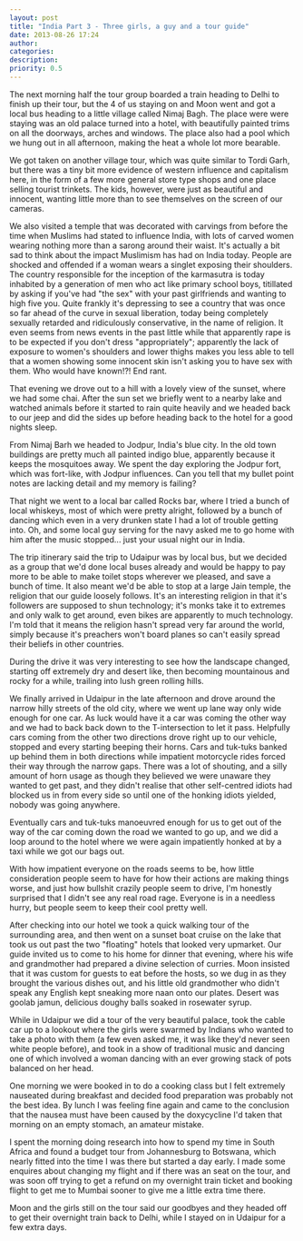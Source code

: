 ```yaml
---
layout: post
title: "India Part 3 - Three girls, a guy and a tour guide"
date: 2013-08-26 17:24
author: 
categories: 
description: 
priority: 0.5
---
```


The next morning half the tour group boarded a train heading to Delhi to finish up their tour, but the 4 of us staying on and Moon went and got a local bus heading to a little village called Nimaj Bagh. The place were were staying was an old palace turned into a hotel, with beautifully painted trims on all the doorways, arches and windows. The place also had a pool which we hung out in all afternoon, making the heat a whole lot more bearable.

We got taken on another village tour, which was quite similar to Tordi Garh, but there was a tiny bit more evidence of western influence and capitalism here, in the form of a few more general store type shops and one place selling tourist trinkets. The kids, however, were just as beautiful and innocent, wanting little more than to see themselves on the screen of our cameras.

<!-- more -->

We also visited a temple that was decorated with carvings from before the time when Muslims had stated to influence India, with lots of carved women wearing nothing more than a sarong around their waist. It's actually a bit sad to think about the impact Muslimism has had on India today. People are shocked and offended if a woman wears a singlet exposing their shoulders. The country responsible for the inception of the karmasutra is today inhabited by a generation of men who act like primary school boys, titillated by asking if you've had "the sex" with your past girlfriends and wanting to high five you. Quite frankly it's depressing to see a country that was once so far ahead of the curve in sexual liberation, today being completely sexually retarded and ridiculously conservative, in the name of religion. It even seems from news events in the past little while that apparently rape is to be expected if you don't dress "appropriately"; apparently the lack of exposure to women's shoulders and lower thighs makes you less able to tell that a women showing some innocent skin isn't asking you to have sex with them. Who would have known!?! End rant.

That evening we drove out to a hill with a lovely view of the sunset, where we had some chai. After the sun set we briefly went to a nearby lake and watched animals before it started to rain quite heavily and we headed back to our jeep and did the sides up before heading back to the hotel for a good nights sleep.

From Nimaj Barh we headed to Jodpur, India's blue city. In the old town buildings are pretty much all painted indigo blue, apparently because it keeps the mosquitoes away. We spent the day exploring the Jodpur fort, which was fort-like, with Jodpur influences. Can you tell that my bullet point notes are lacking detail and my memory is failing?

That night we went to a local bar called Rocks bar, where I tried a bunch of local whiskeys, most of which were pretty alright, followed by a bunch of dancing which even in a very drunken state I had a lot of trouble getting into. Oh, and some local guy serving for the navy asked me to go home with him after the music stopped... just your usual night our in India.

The trip itinerary said the trip to Udaipur was by local bus, but we decided as a group that we'd done local buses already and would be happy to pay more to be able to make toilet stops wherever we pleased, and save a bunch of time. It also meant we'd be able to stop at a large Jain temple, the religion that our guide loosely follows. It's an interesting religion in that it's followers are supposed to shun technology; it's monks take it to extremes and only walk to get around, even bikes are apparently to much technology. I'm told that it means the religion hasn't spread very far around the world, simply because it's preachers won't board planes so can't easily spread their beliefs in other countries.

During the drive it was very interesting to see how the landscape changed, starting off extremely dry and desert like, then becoming mountainous and rocky for a while, trailing into lush green rolling hills.

We finally arrived in Udaipur in the late afternoon and drove around the narrow hilly streets of the old city, where we went up lane way only wide enough for one car. As luck would have it a car was coming the other way and we had to back back down to the T-intersection to let it pass. Helpfully cars coming from the other two directions drove right up to our vehicle, stopped and every starting beeping their horns. Cars and tuk-tuks banked up behind them in both directions while impatient motorcycle rides forced their way through the narrow gaps. There was a lot of shouting, and a silly amount of horn usage as though they believed we were unaware they wanted to get past, and they didn't realise that other self-centred idiots had blocked us in from every side so until one of the honking idiots yielded, nobody was going anywhere.

Eventually cars and tuk-tuks manoeuvred enough for us to get out of the way of the car coming down the road we wanted to go up, and we did a loop around to the hotel where we were again impatiently honked at by a taxi while we got our bags out.

With how impatient everyone on the roads seems to be, how little consideration people seem to have for how their actions are making things worse, and just how bullshit crazily people seem to drive, I'm honestly surprised that I didn't see any real road rage. Everyone is in a needless hurry, but people seem to keep their cool pretty well.

After checking into our hotel we took a quick walking tour of the surrounding area, and then went on a sunset boat cruise on the lake that took us out past the two "floating" hotels that looked very upmarket. Our guide invited us to come to his home for dinner that evening, where his wife and grandmother had prepared a divine selection of curries. Moon insisted that it was custom for guests to eat before the hosts, so we dug in as they brought the various dishes out, and his little old grandmother who didn't speak any English kept sneaking more naan onto our plates. Desert was goolab jamun, delicious doughy balls soaked in rosewater syrup.

While in Udaipur we did a tour of the very beautiful palace, took the cable car up to a lookout where the girls were swarmed by Indians who wanted to take a photo with them (a few even asked me, it was like they'd never seen white people before), and took in a show of traditional music and dancing one of which involved a woman dancing with an ever growing stack of pots balanced on her head.

One morning we were booked in to do a cooking class but I felt extremely nauseated during breakfast and decided food preparation was probably not the best idea. By lunch I was feeling fine again and came to the conclusion that the nausea must have been caused by the doxycycline I'd taken that morning on an empty stomach, an amateur mistake.

I spent the morning doing research into how to spend my time in South Africa and found a budget tour from Johannesburg to Botswana, which nearly fitted into the time I was there but started a day early. I made some enquires about changing my flight and if there was an seat on the tour, and was soon off trying to get a refund on my overnight train ticket and booking flight to get me to Mumbai sooner to give me a little extra time there.

Moon and the girls still on the tour said our goodbyes and they headed off to get their overnight train back to Delhi, while I stayed on in Udaipur for a few extra days.

